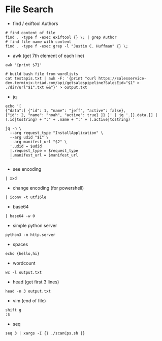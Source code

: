 
# File Search

- find / exiftool Authors
```
# find content of file
find . -type f -exec exiftool {} \; | grep Author
# find file name with content
find . -type f -exec grep -l "Justin C. Huffman" {} \;
```
- awk (get 7th element of each line)
```
awk '{print $7}'

# build bash file from wordlists
cat testapis.txt | awk -F: '{print "curl https://salesservice-dev.terminix-triad.com/api/getsalespipeline?SalesEid="$1" > ./dir/url"$1".txt &&"}' > output.txt
```
- jq
```
echo '[ 
{"data":[ {"id": 1, "name": "jeff", "active": false}, 
{"id": 2, "name": "noah", "active": true} ]} ]' | jq '.[].data.[] | (.id|tostring) + ":" + .name + ":" + (.active|tostring) '

jq -n \           
  --arg request_type "InstallApplication" \
  --arg udid "$1" \
  --arg manifest_url "$2" \
  '.udid = $udid
  |.request_type = $request_type
  |.manifest_url = $manifest_url
  '
```
- see encoding
```
| xxd
```
- change encoding (for powershell)
```
| iconv -t utf16le
```
- base64
```
| base64 -w 0
```
- simple python server
```
python3 -m http.server
```
- spaces
```
echo {hello,hi}
```
- wordcount
```
wc -l output.txt
```
- head (get first 3 lines)
```
head -n 3 output.txt
```
- vim (end of file)
```
shift g
:$
```
- seq
```
seq 3 | xargs -I {} ./scanCps.sh {}
```